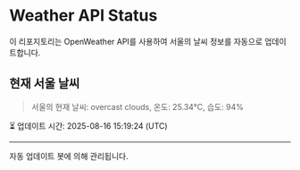 
# Weather API Status

이 리포지토리는 OpenWeather API를 사용하여 서울의 날씨 정보를 자동으로 업데이트합니다.

## 현재 서울 날씨
> 서울의 현재 날씨: overcast clouds, 온도: 25.34°C, 습도: 94%

⏳ 업데이트 시간: 2025-08-16 15:19:24 (UTC)

---
자동 업데이트 봇에 의해 관리됩니다.
